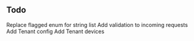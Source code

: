 


## Todo
Replace flagged enum for string list
Add validation to incoming requests
Add Tenant config
Add Tenant devices
